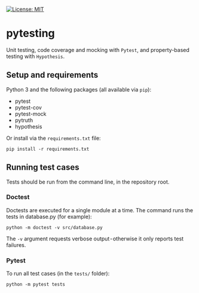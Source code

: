 [![License: MIT](https://img.shields.io/badge/License-MIT-yellow.svg)](https://opensource.org/licenses/MIT)

# pytesting
Unit testing, code coverage and mocking with `Pytest`, and property-based testing with `Hypothesis`.

## Setup and requirements
Python 3 and the following packages (all available via `pip`):
 - pytest
 - pytest-cov
 - pytest-mock
 - pytruth
 - hypothesis

Or install via the `requirements.txt` file:

    pip install -r requirements.txt

## Running test cases
Tests should be run from the command line, in the repository root.

### Doctest
Doctests are executed for a single module at a time. The command runs the tests in database.py (for example):

    python -m doctest -v src/database.py

The `-v` argument requests verbose output - otherwise it only reports test failures.

### Pytest
To run all test cases (in the `tests/` folder):

    python -m pytest tests
